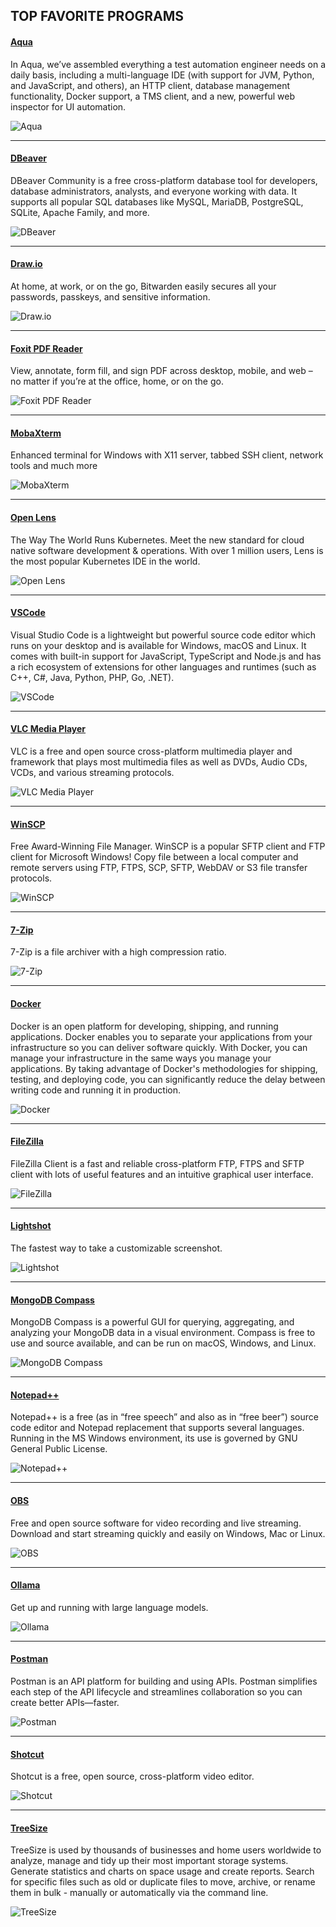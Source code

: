 ## TOP FAVORITE PROGRAMS

#### [Aqua](https://www.jetbrains.com/aqua/download/)

In Aqua, we’ve assembled everything a test automation engineer needs on a daily basis, including a multi-language IDE (with support for JVM, Python, and JavaScript, and others), an HTTP client, database management functionality, Docker support, a TMS client, and a new, powerful web inspector for UI automation.

![Aqua](https://resources.jetbrains.com/help/img/idea/aqua_ide_editor_dark.png)

---

#### [DBeaver](https://dbeaver.io/download/)

DBeaver Community is a free cross-platform database tool for developers, database administrators, analysts, and everyone working with data. It supports all popular SQL databases like MySQL, MariaDB, PostgreSQL, SQLite, Apache Family, and more.

![DBeaver](https://dbeaver.io/wp-content/uploads/2018/03/administration-450x220.png)

---

#### [Draw.io](https://www.drawio.com/)

At home, at work, or on the go, Bitwarden easily secures all your passwords, passkeys, and sensitive information.

![Draw.io](https://www.drawio.com/assets/img/blog/basic-flow-add-shape.gif)

---

#### [Foxit PDF Reader](https://www.foxit.com/downloads/)

View, annotate, form fill, and sign PDF across desktop, mobile, and web – no matter if you’re at the office, home, or on the go.

![Foxit PDF Reader](https://www.foxit.com/static/company/images/2021/pdf-reader/features-collaborate-share.webp)

---

#### [MobaXterm](https://mobaxterm.mobatek.net/download.html)

Enhanced terminal for Windows with X11 server, tabbed SSH client, network tools and much more

![MobaXterm](https://mobaxterm.mobatek.net/img/moba/features/feature-rdp.png)

---

#### [Open Lens](https://github.com/MuhammedKalkan/OpenLens/releases/tag/v6.5.2-366)

The Way The World Runs Kubernetes.
Meet the new standard for cloud native software development & operations.
With over 1 million users, Lens is the most popular Kubernetes IDE in the world.

![Open Lens](https://k8slens.dev/_next/image?url=%2Fimages%2Fhero-home.webp&w=1200&q=95)

---

#### [VSCode](https://code.visualstudio.com/Download)

Visual Studio Code is a lightweight but powerful source code editor which runs on your desktop and is available for Windows, macOS and Linux. It comes with built-in support for JavaScript, TypeScript and Node.js and has a rich ecosystem of extensions for other languages and runtimes (such as C++, C#, Java, Python, PHP, Go, .NET).

![VSCode](https://code.visualstudio.com/assets/docs/getstarted/tips-and-tricks/welcome-page.png)

---

#### [VLC Media Player](https://www.videolan.org/vlc/index.en_GB.html)

VLC is a free and open source cross-platform multimedia player and framework that plays most multimedia files as well as DVDs, Audio CDs, VCDs, and various streaming protocols.

![VLC Media Player](https://images.videolan.org/vlc/screenshots/2.2.0/vlc-ios-2.4-iphone-playback.jpg)

---

#### [WinSCP](https://winscp.net/eng/download.php)

Free Award-Winning File Manager.
WinSCP is a popular SFTP client and FTP client for Microsoft Windows! Copy file between a local computer and remote servers using FTP, FTPS, SCP, SFTP, WebDAV or S3 file transfer protocols.

![WinSCP](https://winscp-static-746341.c.cdn77.org/data/media/screenshots/commander.png?v=7032)

---

#### [7-Zip](https://www.7-zip.org/download.html)

7-Zip is a file archiver with a high compression ratio.

![7-Zip](https://sevenzip.sourceforge.io/logos/7z_ju.png)

---

#### [Docker](https://docs.docker.com/desktop/install/windows-install/)

Docker is an open platform for developing, shipping, and running applications. Docker enables you to separate your applications from your infrastructure so you can deliver software quickly. With Docker, you can manage your infrastructure in the same ways you manage your applications. By taking advantage of Docker's methodologies for shipping, testing, and deploying code, you can significantly reduce the delay between writing code and running it in production.

![Docker](https://docs.docker.com/get-started/images/docker-architecture.webp)

---

#### [FileZilla](https://filezilla-project.org/download.php?type=client)

FileZilla Client is a fast and reliable cross-platform FTP, FTPS and SFTP client with lots of useful features and an intuitive graphical user interface.

![FileZilla](https://filezilla-project.org/images/screenshots/fz3_win_main.png)

---

#### [Lightshot](https://app.prntscr.com/en/download.html)

The fastest way to take a customizable screenshot.

![Lightshot](https://st.prntscr.com/2023/07/24/0635/img/media-screen-1.jpg)

---

#### [MongoDB Compass](https://www.mongodb.com/try/download/compass)

MongoDB Compass is a powerful GUI for querying, aggregating, and analyzing your MongoDB data in a visual environment.
Compass is free to use and source available, and can be run on macOS, Windows, and Linux.

![MongoDB Compass](https://www.mongodb.com/docs/compass/master/static/8b8cb6117be1e9b47b5786f28ee002a5/aeaa5/import-your-data.webp)

---

#### [Notepad++](https://notepad-plus-plus.org/downloads/)

Notepad++ is a free (as in “free speech” and also as in “free beer”) source code editor and Notepad replacement that supports several languages. Running in the MS Windows environment, its use is governed by GNU General Public License.

![Notepad++](https://notepad-plus-plus.org/assets/images/notepad4ever.png)

---

#### [OBS](https://obsproject.com/download)

Free and open source software for video recording and live streaming.
Download and start streaming quickly and easily on Windows, Mac or Linux.

![OBS](https://obsproject.com/assets/images/features-new/hero.png)

---

#### [Ollama](https://ollama.com/download/windows)

Get up and running with large language models.

![Ollama](https://github.com/ollama/ollama/assets/3325447/8910aebc-cd9e-4d2d-b9c2-258b5ac3eeac)

---

#### [Postman](https://www.postman.com/downloads/)

Postman is an API platform for building and using APIs. Postman simplifies each step of the API lifecycle and streamlines collaboration so you can create better APIs—faster.

![Postman](https://voyager.postman.com/screen/postman-download-page-screenshot-v11.svg)

---

#### [Shotcut](https://www.shotcut.org/download/)

Shotcut is a free, open source, cross-platform video editor.

![Shotcut](https://www.shotcut.org/assets/img/screenshots/Shotcut-18.11.18.png)

---

#### [TreeSize](https://www.jam-software.com/treesize_free)

TreeSize is used by thousands of businesses and home users worldwide to analyze, manage and tidy up their most important storage systems. Generate statistics and charts on space usage and create reports. Search for specific files such as old or duplicate files to move, archive, or rename them in bulk - manually or automatically via the command line.

![TreeSize](https://www.jam-software.com/sites/default/files/2019-03/TS_Free-Startscreen_EN_0.png)
